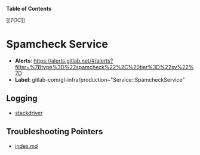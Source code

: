 <!-- MARKER: do not edit this section directly. Edit services/service-catalog.yml then run scripts/generate-docs -->

**Table of Contents**

[[_TOC_]]

# Spamcheck Service

* **Alerts**: <https://alerts.gitlab.net/#/alerts?filter=%7Btype%3D%22spamcheck%22%2C%20tier%3D%22sv%22%7D>
* **Label**: gitlab-com/gl-infra/production~"Service::SpamcheckService"

## Logging

* [stackdriver](https://cloudlogging.app.goo.gl/bdSg6UmtgiwMTBKs6)

## Troubleshooting Pointers

* [index.md](index.md)
<!-- END_MARKER -->

<!-- ## Summary -->

<!-- ## Architecture -->

<!-- ## Performance -->

<!-- ## Scalability -->

<!-- ## Availability -->

<!-- ## Durability -->

<!-- ## Security/Compliance -->

<!-- ## Monitoring/Alerting -->

<!-- ## Links to further Documentation -->
